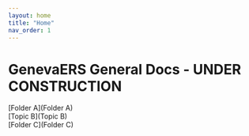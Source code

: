 ```yaml
---
layout: home
title: "Home"
nav_order: 1
---
```


# GenevaERS General Docs - UNDER CONSTRUCTION
  
[Folder A](Folder A)  
[Topic B](Topic B)  
[Folder C](Folder C)  

